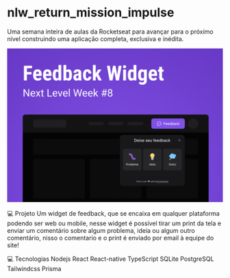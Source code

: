 # nlw_return_mission_impulse
Uma semana inteira de aulas da Rocketseat para avançar para o próximo nível construindo uma aplicação completa, exclusiva e inédita.

<img src="https://github.com/FernandaFranciele/nlw_return_mission_impulse/blob/main/web/src/assets/preview.png?raw=true">

💻 Projeto
Um widget de feedback, que se encaixa em qualquer plataforma podendo ser web ou mobile, nesse widget é possível tirar um print da tela e enviar um comentário sobre algum problema, ideia ou algum outro comentário, nisso o comentario e o print é enviado por email à equipe do site!

💻 Tecnologias
Nodejs
React
React-native
TypeScript
SQLite
PostgreSQL
Tailwindcss
Prisma
